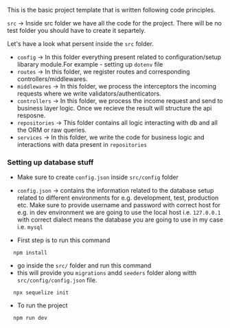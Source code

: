 This is the basic project template that is written following code principles.

`src` -> Inside src folder we have all the code for the project. There will be no test folder you should have to create it separtely.

Let's have a look what persent inside the `src` folder.

- `config` -> In this folder everything present related to configuration/setup libarary module.For example - setting up `dotenv` file
- `routes` -> In this folder, we register routes and corresponding controllers/middlewares.
- `middlewares` -> In this folder, we process the interceptors the incoming requests where we write validators/authenticators.
- `controllers` -> In this folder, we process the income request and send to business layer logic. Once we recieve the result will structure the api resposne.
- `repositories` -> This folder contains all logic interacting with db and all the ORM or raw queries.
- `services` -> In this folder, we write the code for business logic and interactions with data present in `repositories`

### Setting up database stuff

- Make sure to create `config.json` inside `src/config` folder
- `config.json` -> contains the information related to the database setup related to different environments for e.g. development, test, production etc. Make sure to provide username and password with correct host for e.g. in dev environment we are going to use the local host i.e. `127.0.0.1` with correct dialect means the database you are going to use in my case i.e. `mysql`

- First step is to run this command
```
  npm install
```

- go inside the `src/` folder and run this command
- this will provide you `migrations` andd `seeders` folder along witth `src/config/config.json` file.

```
  npx sequelize init
```

- To run the project
```
  npm run dev
```
